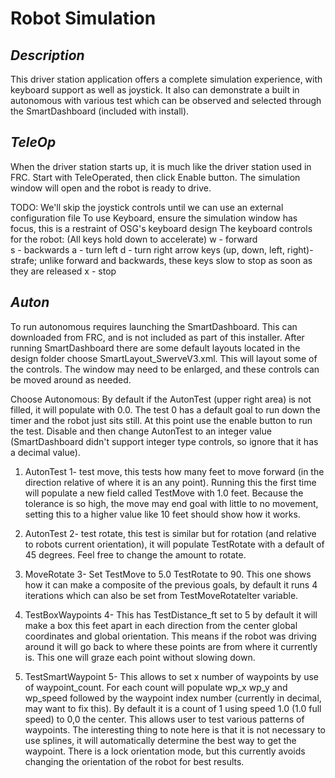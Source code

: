 # Robot Simulation

## *Description*

This driver station application offers a complete simulation experience, with keyboard support as well as joystick.  It also can demonstrate a built in autonomous with various test which can be observed and selected through the SmartDashboard (included with install).

## *TeleOp*

When the driver station starts up, it is much like the driver station used in FRC.  Start with TeleOperated, then click Enable button.  The simulation window will open and the robot is ready to drive.

TODO: We'll skip the joystick controls until we can use an external configuration file
To use Keyboard, ensure the simulation window has focus, this is a restraint of OSG's keyboard design
The keyboard controls for the robot:
(All keys hold down to accelerate)
w - forward  
s - backwards
a - turn left
d - turn right
arrow keys (up, down, left, right)- strafe; unlike forward and backwards, these keys slow to stop as soon as they are released
x - stop

## *Auton*

To run autonomous requires launching the SmartDashboard.  This can downloaded from FRC, and is not included as part of this installer.  After running SmartDashboard there are some default layouts located in the design folder choose SmartLayout_SwerveV3.xml.  This will layout some of the controls.  The window may need to be enlarged, and these controls can be moved around as needed.

Choose Autonomous:
By default if the AutonTest (upper right area) is not filled, it will populate with 0.0.  The test 0 has a default goal to run down the timer and the robot just sits still.  At this point use the enable button to run the test.  Disable and then change AutonTest to an integer value (SmartDashboard didn't support integer type controls, so ignore that it has a decimal value).

1. AutonTest 1- test move, this tests how many feet to move forward (in the direction relative of where it is an any point).  Running this the first time will populate a new field called TestMove with 1.0 feet.  Because the tolerance is so high, the move may end goal with little to no movement, setting this to a higher value like 10 feet should show how it works.

2. AutonTest 2- test rotate, this test is similar but for rotation (and relative to robots current orientation), it will populate TestRotate with a default of 45 degrees.  Feel free to change the amount to rotate.

3. MoveRotate  3- Set TestMove to 5.0 TestRotate to 90.  This one shows how it can make a composite of the previous goals, by default it runs 4 iterations which can also be set from TestMoveRotateIter variable.

4. TestBoxWaypoints 4- This has TestDistance_ft set to 5 by default it will make a box this feet apart in each direction from the center global coordinates and global orientation.  This means if the robot was driving around it will go back to where these points are from where it currently is.  This one will graze each point without slowing down.

5. TestSmartWaypoint 5- This allows to set x number of waypoints by use of waypoint_count.  For each count will populate wp_x wp_y and wp_speed followed by the waypoint index number (currently in decimal, may want to fix this).  By default it is a count of 1 using speed 1.0 (1.0 full speed) to 0,0 the center.  This allows user to test various patterns of waypoints.  The interesting thing to note here is that it is not necessary to use splines, it will automatically determine the best way to get the waypoint.  There is a lock orientation mode, but this currently avoids changing the orientation of the robot for best results.
